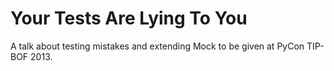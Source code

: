 Your Tests Are Lying To You
====================================

A talk about testing mistakes and extending Mock to be given at PyCon TIP-BOF 2013.
